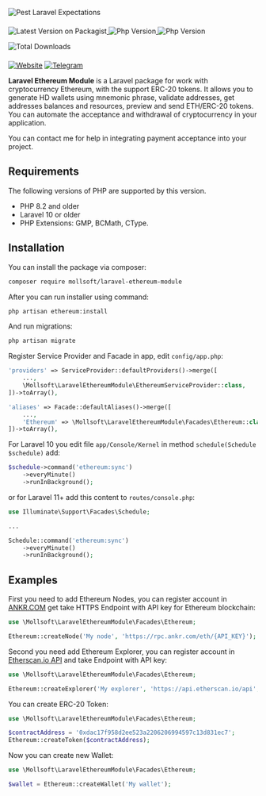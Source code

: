 ![Pest Laravel Expectations](https://banners.beyondco.de/Ethereum.png?theme=light&packageManager=composer+require&packageName=mollsoft%2Flaravel-ethereum-module&pattern=architect&style=style_1&description=Ethereum+Cryptocurrency+Wallet+Module+for+Laravel%3A+Balances%2C+Transactions%2C+Transfers%2C+ERC-20&md=1&showWatermark=0&fontSize=100px&images=https%3A%2F%2Flaravel.com%2Fimg%2Flogomark.min.svg)

<a href="https://packagist.org/packages/mollsoft/laravel-ethereum-module" target="_blank">
    <img style="display: inline-block; margin-top: 0.5em; margin-bottom: 0.5em" src="https://img.shields.io/packagist/v/mollsoft/laravel-ethereum-module.svg?style=flat&cacheSeconds=3600" alt="Latest Version on Packagist">
</a>

<a href="https://www.php.net">
    <img style="display: inline-block; margin-top: 0.5em; margin-bottom: 0.5em" src="https://img.shields.io/badge/php-%3E=8.2-brightgreen.svg?maxAge=2592000" alt="Php Version">
</a>

<a href="https://laravel.com/">
    <img style="display: inline-block; margin-top: 0.5em; margin-bottom: 0.5em" src="https://img.shields.io/badge/laravel-%3E=10-red.svg?maxAge=2592000" alt="Php Version">
</a>

<a href="https://packagist.org/packages/mollsoft/laravel-ethereum-module" target="_blank">
    <img style="display: inline-block; margin-top: 0.5em; margin-bottom: 0.5em" src="https://img.shields.io/packagist/dt/mollsoft/laravel-ethereum-module.svg?style=flat&cacheSeconds=3600" alt="Total Downloads">
</a>

<a href="https://mollsoft.com"><img alt="Website" src="https://img.shields.io/badge/Website-https://mollsoft.com-black"></a>
<a href="https://t.me/mollsoft"><img alt="Telegram" src="https://img.shields.io/badge/Telegram-@mollsoft-blue"></a>

**Laravel Ethereum Module** is a Laravel package for work with cryptocurrency Ethereum, with the support ERC-20 tokens. It allows you to generate HD wallets using mnemonic phrase, validate addresses, get addresses balances and resources, preview and send ETH/ERC-20 tokens. You can automate the acceptance and withdrawal of cryptocurrency in your application.

You can contact me for help in integrating payment acceptance into your project.

## Requirements

The following versions of PHP are supported by this version.

* PHP 8.2 and older
* Laravel 10 or older
* PHP Extensions: GMP, BCMath, CType.

## Installation
You can install the package via composer:
```bash
composer require mollsoft/laravel-ethereum-module
```

After you can run installer using command:
```bash
php artisan ethereum:install
```

And run migrations:
```bash
php artisan migrate
```

Register Service Provider and Facade in app, edit `config/app.php`:
```php
'providers' => ServiceProvider::defaultProviders()->merge([
    ...,
    \Mollsoft\LaravelEthereumModule\EthereumServiceProvider::class,
])->toArray(),

'aliases' => Facade::defaultAliases()->merge([
    ...,
    'Ethereum' => \Mollsoft\LaravelEthereumModule\Facades\Ethereum::class,
])->toArray(),
```

For Laravel 10 you edit file `app/Console/Kernel` in method `schedule(Schedule $schedule)` add:
```php
$schedule->command('ethereum:sync')
    ->everyMinute()
    ->runInBackground();
```

or for Laravel 11+ add this content to `routes/console.php`:

```php
use Illuminate\Support\Facades\Schedule;

...

Schedule::command('ethereum:sync')
    ->everyMinute()
    ->runInBackground();
```

## Examples
First you need to add Ethereum Nodes, you can register account in <a href="https://www.ankr.com/rpc/">ANKR.COM</a> get take HTTPS Endpoint with API key for Ethereum blockchain:
```php
use \Mollsoft\LaravelEthereumModule\Facades\Ethereum;

Ethereum::createNode('My node', 'https://rpc.ankr.com/eth/{API_KEY}');
```

Second you need add Ethereum Explorer, you can register account in <a href="https://etherscan.io/apis">Etherscan.io API</a> and take Endpoint with API key:
```php
use \Mollsoft\LaravelEthereumModule\Facades\Ethereum;

Ethereum::createExplorer('My explorer', 'https://api.etherscan.io/api', '{API_KEY}');
```

You can create ERC-20 Token:
```php
use \Mollsoft\LaravelEthereumModule\Facades\Ethereum;

$contractAddress = '0xdac17f958d2ee523a2206206994597c13d831ec7';
Ethereum::createToken($contractAddress);
```

Now you can create new Wallet:
```php
use \Mollsoft\LaravelEthereumModule\Facades\Ethereum;

$wallet = Ethereum::createWallet('My wallet');
```